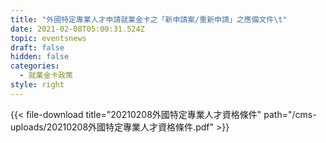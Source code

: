 ```yaml
---
title: "外國特定專業人才申請就業金卡之「新申請案/重新申請」之應備文件\t"
date: 2021-02-08T05:00:31.524Z
topic: eventsnews
draft: false
hidden: false
categories:
  - 就業金卡政策
style: right
---
```

{{< file-download title="20210208外國特定專業人才資格條件" path="/cms-uploads/20210208外國特定專業人才資格條件.pdf" >}}